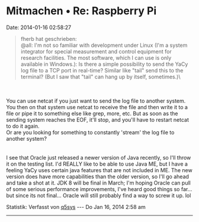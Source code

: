 Mitmachen • Re: Raspberry Pi
============================

Date: 2014-01-16 02:58:27

> <div>
>
> fherb hat geschrieben:\
> \@all: I\'m not so familiar with development under Linux (I\'m a
> system integrator for special measurement and control equipment for
> research facilities. The most software, which I can use is only
> available in Windows.): Is there a simple possibility to send the YaCy
> log file to a TCP port in real-time? Similar like \"tail\" send this
> to the terminal? (But I saw that \"tail\" can hang up by itself,
> sometimes.)\
>
> </div>

\
\
You can use netcat if you just want to send the log file to another
system. You then on that system use netcat to receive the file and then
write it to a file or pipe it to something else like grep, more, etc.
But as soon as the sending system reaches the EOF, it\'ll stop, and
you\'ll have to restart netcat to do it again.\
Or are you looking for something to constantly \'stream\' the log file
to another system?\
\
\
I see that Oracle just released a newer version of Java recently, so
I\'ll throw it on the testing list. I\'d REALLY like to be able to use
Java ME, but I have a feeling YaCy uses certain java features that are
not included in ME. The new version does have more capabilities than the
older version, so I\'ll go ahead and take a shot at it. JDK 8 will be
final in March; I\'m hoping Oracle can pull of some serious performance
improvements, I\'ve heard good things so far\... but since its not
final\... Oracle will still probably find a way to screw it up. lol

Statistik: Verfasst von
[q5sys](http://forum.yacy-websuche.de/memberlist.php?mode=viewprofile&u=9339)
--- Do Jan 16, 2014 2:58 am

------------------------------------------------------------------------
